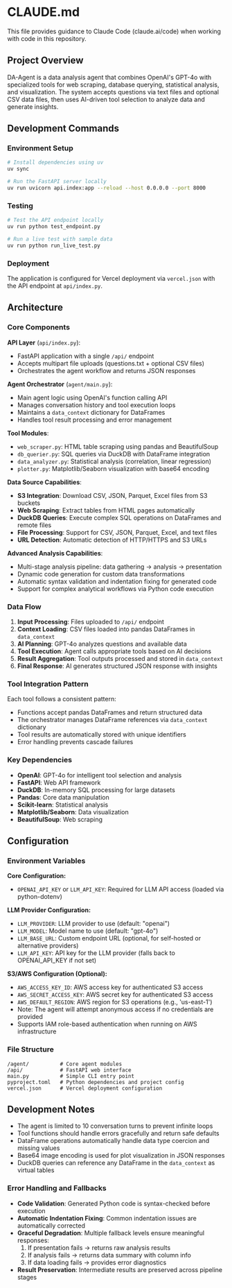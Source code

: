 # CLAUDE.md

This file provides guidance to Claude Code (claude.ai/code) when working with code in this repository.

## Project Overview

DA-Agent is a data analysis agent that combines OpenAI's GPT-4o with specialized tools for web scraping, database querying, statistical analysis, and visualization. The system accepts questions via text files and optional CSV data files, then uses AI-driven tool selection to analyze data and generate insights.

## Development Commands

### Environment Setup
```bash
# Install dependencies using uv
uv sync

# Run the FastAPI server locally
uv run uvicorn api.index:app --reload --host 0.0.0.0 --port 8000
```

### Testing
```bash
# Test the API endpoint locally
uv run python test_endpoint.py

# Run a live test with sample data
uv run python run_live_test.py
```

### Deployment
The application is configured for Vercel deployment via `vercel.json` with the API endpoint at `api/index.py`.

## Architecture

### Core Components

**API Layer** (`api/index.py`):
- FastAPI application with a single `/api/` endpoint
- Accepts multipart file uploads (questions.txt + optional CSV files)
- Orchestrates the agent workflow and returns JSON responses

**Agent Orchestrator** (`agent/main.py`):
- Main agent logic using OpenAI's function calling API
- Manages conversation history and tool execution loops
- Maintains a `data_context` dictionary for DataFrames
- Handles tool result processing and error management

**Tool Modules**:
- `web_scraper.py`: HTML table scraping using pandas and BeautifulSoup
- `db_querier.py`: SQL queries via DuckDB with DataFrame integration
- `data_analyzer.py`: Statistical analysis (correlation, linear regression)
- `plotter.py`: Matplotlib/Seaborn visualization with base64 encoding

**Data Source Capabilities**:
- **S3 Integration**: Download CSV, JSON, Parquet, Excel files from S3 buckets
- **Web Scraping**: Extract tables from HTML pages automatically
- **DuckDB Queries**: Execute complex SQL operations on DataFrames and remote files
- **File Processing**: Support for CSV, JSON, Parquet, Excel, and text files
- **URL Detection**: Automatic detection of HTTP/HTTPS and S3 URLs

**Advanced Analysis Capabilities**:
- Multi-stage analysis pipeline: data gathering → analysis → presentation
- Dynamic code generation for custom data transformations
- Automatic syntax validation and indentation fixing for generated code
- Support for complex analytical workflows via Python code execution

### Data Flow

1. **Input Processing**: Files uploaded to `/api/` endpoint
2. **Context Loading**: CSV files loaded into pandas DataFrames in `data_context`
3. **AI Planning**: GPT-4o analyzes questions and available data
4. **Tool Execution**: Agent calls appropriate tools based on AI decisions
5. **Result Aggregation**: Tool outputs processed and stored in `data_context`
6. **Final Response**: AI generates structured JSON response with insights

### Tool Integration Pattern

Each tool follows a consistent pattern:
- Functions accept pandas DataFrames and return structured data
- The orchestrator manages DataFrame references via `data_context` dictionary
- Tool results are automatically stored with unique identifiers
- Error handling prevents cascade failures

### Key Dependencies

- **OpenAI**: GPT-4o for intelligent tool selection and analysis
- **FastAPI**: Web API framework
- **DuckDB**: In-memory SQL processing for large datasets
- **Pandas**: Core data manipulation
- **Scikit-learn**: Statistical analysis
- **Matplotlib/Seaborn**: Data visualization
- **BeautifulSoup**: Web scraping

## Configuration

### Environment Variables

**Core Configuration:**
- `OPENAI_API_KEY` or `LLM_API_KEY`: Required for LLM API access (loaded via python-dotenv)

**LLM Provider Configuration:**
- `LLM_PROVIDER`: LLM provider to use (default: "openai")
- `LLM_MODEL`: Model name to use (default: "gpt-4o")  
- `LLM_BASE_URL`: Custom endpoint URL (optional, for self-hosted or alternative providers)
- `LLM_API_KEY`: API key for the LLM provider (falls back to OPENAI_API_KEY if not set)

**S3/AWS Configuration (Optional):**
- `AWS_ACCESS_KEY_ID`: AWS access key for authenticated S3 access
- `AWS_SECRET_ACCESS_KEY`: AWS secret key for authenticated S3 access
- `AWS_DEFAULT_REGION`: AWS region for S3 operations (e.g., 'us-east-1')
- Note: The agent will attempt anonymous access if no credentials are provided
- Supports IAM role-based authentication when running on AWS infrastructure

### File Structure
```
/agent/          # Core agent modules
/api/            # FastAPI web interface
main.py          # Simple CLI entry point
pyproject.toml   # Python dependencies and project config
vercel.json      # Vercel deployment configuration
```

## Development Notes

- The agent is limited to 10 conversation turns to prevent infinite loops
- Tool functions should handle errors gracefully and return safe defaults
- DataFrame operations automatically handle data type coercion and missing values
- Base64 image encoding is used for plot visualization in JSON responses
- DuckDB queries can reference any DataFrame in the `data_context` as virtual tables

### Error Handling and Fallbacks

- **Code Validation**: Generated Python code is syntax-checked before execution
- **Automatic Indentation Fixing**: Common indentation issues are automatically corrected
- **Graceful Degradation**: Multiple fallback levels ensure meaningful responses:
  1. If presentation fails → returns raw analysis results
  2. If analysis fails → returns data summary with column info
  3. If data loading fails → provides error diagnostics
- **Result Preservation**: Intermediate results are preserved across pipeline stages